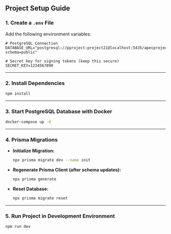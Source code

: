 
## Project Setup Guide

### 1. Create a `.env` File

Add the following environment variables:

```env
# PostgreSQL Connection
DATABASE_URL="postgresql://pproject:project21@localhost:5435/apecproject?schema=public"

# Secret key for signing tokens (keep this secure)
SECRET_KEY=1234567890
```

---

### 2. Install Dependencies

```bash
npm install
```

---

### 3. Start PostgreSQL Database with Docker

```bash
docker-compose up -d
```

---

### 4. Prisma Migrations

- **Initialize Migration:**
    ```bash
    npx prisma migrate dev --name init
    ```

- **Regenerate Prisma Client (after schema updates):**
    ```bash
    npx prisma generate
    ```

- **Reset Database:**
    ```bash
    npx prisma migrate reset
    ```

---

### 5. Run Project in Development Environment

```bash
npm run dev
```
